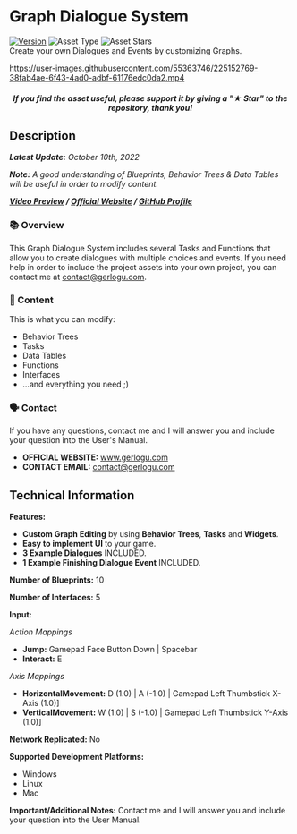 # Graph Dialogue System
[![Version](https://img.shields.io/badge/Version-1.0.0-3FB911?style=flat&logo&logoColor=white&labelColor=4d4d4d)](https://github.com/gerlogu/CustomInGameConsole/releases/tag/v1.0.0)
![Asset Type](https://img.shields.io/badge/Blueprints-0086d9?style=flat)
![Asset Stars](https://img.shields.io/github/stars/gerlogu/GraphDialogueSystem?style=social)</br>
Create your own Dialogues and Events by customizing Graphs.

https://user-images.githubusercontent.com/55363746/225152769-38fab4ae-6f43-4ad0-adbf-61176edc0da2.mp4

##### <div align="center">If you find the asset useful, please support it by giving a "★ Star" to the repository, thank you!</div>

## Description
***Latest Update:*** _October 10th, 2022_

***Note:*** _A good understanding of Blueprints, Behavior Trees & Data Tables will be useful in order to modify content._

***[Video Preview](https://www.youtube.com/watch?v=-2tD68GsaFA) / [Official Website](https://gerlogu.com) / [GitHub Profile](https://github.com/gerlogu)***

### 📚 Overview

This Graph Dialogue System includes several Tasks and Functions that allow you to create dialogues with multiple choices and events. If you need help in order to include the project assets into your own project, you can contact me at contact@gerlogu.com.

### 📣 Content

This is what you can modify:

- Behavior Trees
- Tasks
- Data Tables
- Functions
- Interfaces
- ...and everything you need ;)

### 🗣 Contact

If you have any questions, contact me and I will answer you and include your question into the User's Manual.

- **OFFICIAL WEBSITE:** www.gerlogu.com
- **CONTACT EMAIL:** contact@gerlogu.com

## Technical Information

**Features:**

- **Custom Graph Editing** by using **Behavior Trees**, **Tasks** and **Widgets**.
- **Easy to implement UI** to your game.
- **3 Example Dialogues** INCLUDED.
- **1 Example Finishing Dialogue Event** INCLUDED.

**Number of Blueprints:** 10

**Number of Interfaces:** 5

**Input:**

*Action Mappings*
- **Jump:** Gamepad Face Button Down | Spacebar
- **Interact:** E

*Axis Mappings*
- **HorizontalMovement:** D (1.0) | A (-1.0) | Gamepad Left Thumbstick X-Axis (1.0)]
- **VerticalMovement:** W (1.0) | S (-1.0) | Gamepad Left Thumbstick Y-Axis (1.0)]

**Network Replicated:** No

**Supported Development Platforms:**

- Windows
- Linux
- Mac

**Important/Additional Notes:** Contact me and I will answer you and include your question into the User Manual.
